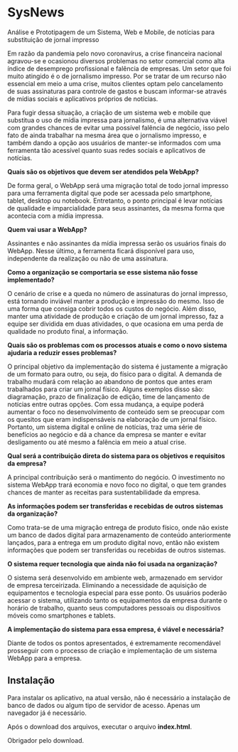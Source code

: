 # SysNews
 Análise e Prototipagem de um Sistema, Web e Mobile, de notícias para substituição de jornal impresso


Em razão da pandemia pelo novo coronavírus, a crise financeira nacional agravou-se e ocasionou diversos problemas no setor comercial como alta índice de desemprego profissional e falência de empresas. Um setor que foi muito atingido é o de jornalismo impresso. Por se tratar de um recurso não essencial em meio a uma crise, muitos clientes optam pelo cancelamento de suas assinaturas para controle de gastos e buscam informar-se através de mídias sociais e aplicativos próprios de notícias.

Para fugir dessa situação, a criação de um sistema web e mobile que substitua o uso de mídia impressa para jornalismo, é uma alternativa viável com grandes chances de evitar uma possível falência de negócio, isso pelo fato de ainda trabalhar na mesma área que o jornalismo impresso, e também dando a opção aos usuários de manter-se informados com uma ferramenta tão acessível quanto suas redes sociais e aplicativos de notícias.

**Quais são os objetivos que devem ser atendidos pela WebApp?**

De forma geral, o WebApp será uma migração total de todo jornal impresso para uma ferramenta digital que pode ser acessada pelo smartphone, tablet, desktop ou notebook. Entretanto, o ponto principal é levar notícias de qualidade e imparcialidade para seus assinantes, da mesma forma que acontecia com a mídia impressa. 

**Quem vai usar a WebApp?**

Assinantes e não assinantes da mídia impressa serão os usuários finais do WebApp. Nesse último, a ferramenta ficará disponível para uso, independente da realização ou não de uma assinatura.

**Como a organização se comportaria se esse sistema não fosse implementado?**

O cenário de crise e a queda no número de assinaturas do jornal impresso, está tornando inviável manter a produção e impressão do mesmo. Isso de uma forma que consiga cobrir todos os custos do negócio.
	Além disso, manter uma atividade de produção e criação de um jornal impresso, faz a equipe ser dividida em duas atividades, o que ocasiona em uma perda de qualidade no produto final, a informação.

**Quais são os problemas com os processos atuais e como o novo sistema ajudaria a reduzir esses problemas?**

O principal objetivo da implementação do sistema é justamente a migração de um formato para outro, ou seja, do físico para o digital. 
	A demanda de trabalho mudará com relação ao abandono de pontos que antes eram trabalhados para criar um jornal físico. Alguns exemplos disso são: diagramação, prazo de finalização de edição, time de lançamento de notícias entre outras opções.
	Com essa mudança, a equipe poderá aumentar o foco no desenvolvimento de conteúdo sem se preocupar com os quesitos que eram indispensáveis na elaboração de um jornal físico.	
	Portanto, um sistema digital e online de notícias, traz uma série de benefícios ao negócio e dá a chance da empresa se manter e evitar desligamento ou até mesmo a falência em meio a atual crise. 

**Qual será a contribuição direta do sistema para os objetivos e requisitos da empresa?**

A principal contribuição será o mantimento do negócio. O investimento no sistema WebApp trará economia e novo foco no digital, o que tem grandes chances de manter as receitas para sustentabilidade da empresa.

**As informações podem ser transferidas e recebidas de outros sistemas da organização?**

Como trata-se de uma migração entrega de produto físico, onde não existe um banco de dados digital para armazenamento de conteúdo anteriormente lançados, para a entrega em um produto digital novo, então não existem informações que podem ser transferidas ou recebidas de outros sistemas.

**O sistema requer tecnologia que ainda não foi usada na organização?**

O sistema será desenvolvido em ambiente web, armazenado em servidor de empresa terceirizada. Eliminando a necessidade de aquisição de equipamentos e tecnologia especial para esse ponto.
Os usuários poderão acessar o sistema, utilizando tanto os equipamentos da empresa durante o horário de trabalho, quanto seus computadores pessoais ou dispositivos móveis como smartphones e tablets.

**A implementação do sistema para essa empresa, é viável e necessária?**

Diante de todos os pontos apresentados, é extremamente recomendável prosseguir com o processo de criação e implementação de um sistema WebApp para a empresa.

## Instalação

Para instalar os aplicativo, na atual versão, não é necessário a instalação de banco de dados ou algum tipo de servidor de acesso. Apenas um navegador já é necessário.

Após o download dos arquivos, executar o arquivo **index.html**.

Obrigador pelo download.